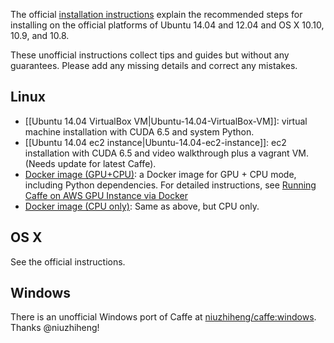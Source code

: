 The official [installation instructions](http://caffe.berkeleyvision.org/installation.html) explain the recommended steps for installing on the official platforms of Ubuntu 14.04 and 12.04 and OS X 10.10, 10.9, and 10.8.

These unofficial instructions collect tips and guides but without any guarantees. Please add any missing details and correct any mistakes.

## Linux

- [[Ubuntu 14.04 VirtualBox VM|Ubuntu-14.04-VirtualBox-VM]]: virtual machine installation with CUDA 6.5 and system Python.
- [[Ubuntu 14.04 ec2 instance|Ubuntu-14.04-ec2-instance]]: ec2 installation with CUDA 6.5 and video walkthrough plus a vagrant VM. (Needs update for latest Caffe).
- [Docker image (GPU+CPU)](https://registry.hub.docker.com/u/tleyden5iwx/caffe-gpu): a Docker image for GPU + CPU mode, including Python dependencies.  For detailed instructions, see [Running Caffe on AWS GPU Instance via Docker](http://tleyden.github.io/blog/2014/10/25/running-caffe-on-aws-gpu-instance-via-docker/)
- [Docker image (CPU only)](https://registry.hub.docker.com/u/tleyden5iwx/caffe): Same as above, but CPU only.

## OS X

See the official instructions.

## Windows

There is an unofficial Windows port of Caffe at [niuzhiheng/caffe:windows](https://github.com/niuzhiheng/caffe). Thanks @niuzhiheng!



